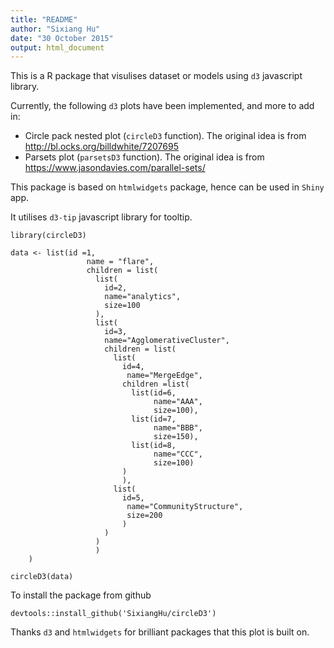 ```yaml
---
title: "README"
author: "Sixiang Hu"
date: "30 October 2015"
output: html_document
---
```


This is a R package that visulises dataset or models using `d3` javascript library.

Currently, the following `d3` plots have been implemented, and more to add in:
- Circle pack nested plot (`circleD3` function).  The original idea is from http://bl.ocks.org/billdwhite/7207695
- Parsets plot (`parsetsD3` function).  The original idea is from https://www.jasondavies.com/parallel-sets/

This package is based on `htmlwidgets` package, hence can be used in `Shiny` app.

It utilises `d3-tip` javascript library for tooltip.

```{r}
library(circleD3)

data <- list(id =1,
                 name = "flare",
                 children = list(
                   list(
                     id=2,
                     name="analytics",
                     size=100
                   ),
                   list(
                     id=3,
                     name="AgglomerativeCluster",
                     children = list(
                       list(
                         id=4,
                          name="MergeEdge",
                         children =list(
                           list(id=6,
                                name="AAA",
                                size=100),
                           list(id=7,
                                name="BBB",
                                size=150),
                           list(id=8,
                                name="CCC",
                                size=100)
                         )
                         ),
                       list(
                         id=5,
                          name="CommunityStructure",
                          size=200
                         )
                     )
                   )
                   )
    )

circleD3(data)

```

To install the package from github

```{r, eval=FALSE}
devtools::install_github('SixiangHu/circleD3')
```

Thanks `d3` and `htmlwidgets` for brilliant packages that this plot is built on.
